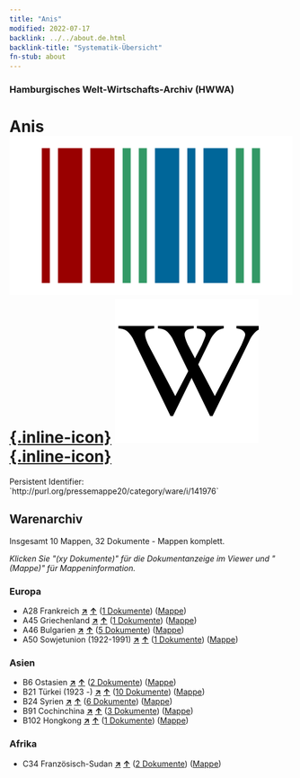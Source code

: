 ```yaml
---
title: "Anis"
modified: 2022-07-17
backlink: ../../about.de.html
backlink-title: "Systematik-Übersicht"
fn-stub: about
---
```


### Hamburgisches Welt-Wirtschafts-Archiv (HWWA)

# Anis &#160; [![Wikidata](/images/Wikidata-logo.svg "Wikidata"){.inline-icon}](http://www.wikidata.org/entity/Q28692) [![Wikipedia](/images/Wikipedia-W.svg "Wikipedia"){.inline-icon}](https://de.wikipedia.org/wiki/Anis)

<div class="hint">Persistent Identifier: `http://purl.org/pressemappe20/category/ware/i/141976`</div>







## Warenarchiv




Insgesamt 10 Mappen, 32 Dokumente - Mappen komplett.

_Klicken Sie "(xy Dokumente)" für die Dokumentanzeige im Viewer und "(Mappe)" für Mappeninformation._




### Europa

- A28 Frankreich [**&nearr;**](../../../geo/i/140982/about.de.html "Frankreich (alle Mappen)") [**&uarr;**](../../../geo/about.de.html#A28 "Ländersystematik") (<a href="https://pm20.zbw.eu/iiifview/folder/wa/141976,140982" title="über: Anis : Frankreich" target="_blank">1 Dokumente</a>) ([Mappe](../../../../folder/wa/1419xx/141976/1409xx/140982/about.de.html))
- A45 Griechenland [**&nearr;**](../../../geo/i/141037/about.de.html "Griechenland (alle Mappen)") [**&uarr;**](../../../geo/about.de.html#A45 "Ländersystematik") (<a href="https://pm20.zbw.eu/iiifview/folder/wa/141976,141037" title="über: Anis : Griechenland" target="_blank">1 Dokumente</a>) ([Mappe](../../../../folder/wa/1419xx/141976/1410xx/141037/about.de.html))
- A46 Bulgarien [**&nearr;**](../../../geo/i/141039/about.de.html "Bulgarien (alle Mappen)") [**&uarr;**](../../../geo/about.de.html#A46 "Ländersystematik") (<a href="https://pm20.zbw.eu/iiifview/folder/wa/141976,141039" title="über: Anis : Bulgarien" target="_blank">5 Dokumente</a>) ([Mappe](../../../../folder/wa/1419xx/141976/1410xx/141039/about.de.html))
- A50 Sowjetunion (1922-1991) [**&nearr;**](../../../geo/i/141043/about.de.html "Sowjetunion (1922-1991) (alle Mappen)") [**&uarr;**](../../../geo/about.de.html#A50 "Ländersystematik") (<a href="https://pm20.zbw.eu/iiifview/folder/wa/141976,141043" title="über: Anis : Sowjetunion (1922-1991)" target="_blank">1 Dokumente</a>) ([Mappe](../../../../folder/wa/1419xx/141976/1410xx/141043/about.de.html))

### Asien

- B6 Ostasien [**&nearr;**](../../../geo/i/141062/about.de.html "Ostasien (alle Mappen)") [**&uarr;**](../../../geo/about.de.html#B6 "Ländersystematik") (<a href="https://pm20.zbw.eu/iiifview/folder/wa/141976,141062" title="über: Anis : Ostasien" target="_blank">2 Dokumente</a>) ([Mappe](../../../../folder/wa/1419xx/141976/1410xx/141062/about.de.html))
- B21 Türkei (1923 -) [**&nearr;**](../../../geo/i/141111/about.de.html "Türkei (1923 -) (alle Mappen)") [**&uarr;**](../../../geo/about.de.html#B21 "Ländersystematik") (<a href="https://pm20.zbw.eu/iiifview/folder/wa/141976,141111" title="über: Anis : Türkei (1923 -)" target="_blank">10 Dokumente</a>) ([Mappe](../../../../folder/wa/1419xx/141976/1411xx/141111/about.de.html))
- B24 Syrien [**&nearr;**](../../../geo/i/141114/about.de.html "Syrien (alle Mappen)") [**&uarr;**](../../../geo/about.de.html#B24 "Ländersystematik") (<a href="https://pm20.zbw.eu/iiifview/folder/wa/141976,141114" title="über: Anis : Syrien" target="_blank">6 Dokumente</a>) ([Mappe](../../../../folder/wa/1419xx/141976/1411xx/141114/about.de.html))
- B91 Cochinchina [**&nearr;**](../../../geo/i/141243/about.de.html "Cochinchina (alle Mappen)") [**&uarr;**](../../../geo/about.de.html#B91 "Ländersystematik") (<a href="https://pm20.zbw.eu/iiifview/folder/wa/141976,141243" title="über: Anis : Cochinchina" target="_blank">3 Dokumente</a>) ([Mappe](../../../../folder/wa/1419xx/141976/1412xx/141243/about.de.html))
- B102 Hongkong [**&nearr;**](../../../geo/i/141268/about.de.html "Hongkong (alle Mappen)") [**&uarr;**](../../../geo/about.de.html#B102 "Ländersystematik") (<a href="https://pm20.zbw.eu/iiifview/folder/wa/141976,141268" title="über: Anis : Hongkong" target="_blank">1 Dokumente</a>) ([Mappe](../../../../folder/wa/1419xx/141976/1412xx/141268/about.de.html))

### Afrika

- C34 Französisch-Sudan [**&nearr;**](../../../geo/i/141370/about.de.html "Französisch-Sudan (alle Mappen)") [**&uarr;**](../../../geo/about.de.html#C34 "Ländersystematik") (<a href="https://pm20.zbw.eu/iiifview/folder/wa/141976,141370" title="über: Anis : Französisch-Sudan" target="_blank">2 Dokumente</a>) ([Mappe](../../../../folder/wa/1419xx/141976/1413xx/141370/about.de.html))








